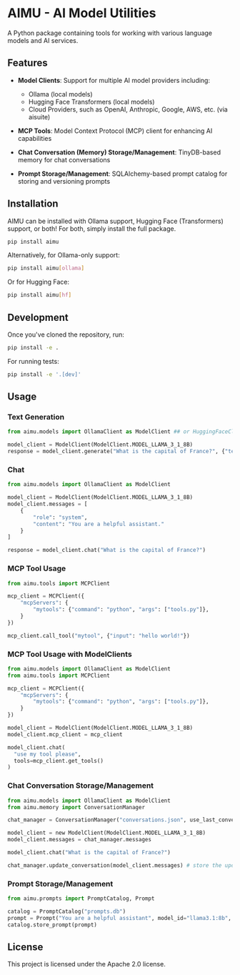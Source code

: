 # AIMU - AI Model Utilities

A Python package containing tools for working with various language models and AI services.

## Features

- **Model Clients**: Support for multiple AI model providers including:
  - Ollama (local models)
  - Hugging Face Transformers (local models)
  - Cloud Providers, such as OpenAI, Anthropic, Google, AWS, etc. (via aisuite)

- **MCP Tools**: Model Context Protocol (MCP) client for enhancing AI capabilities

- **Chat Conversation (Memory) Storage/Management**: TinyDB-based memory for chat conversations

- **Prompt Storage/Management**: SQLAlchemy-based prompt catalog for storing and versioning prompts

## Installation

AIMU can be installed with Ollama support, Hugging Face (Transformers) support, or both! For both, simply install the full package.

```bash
pip install aimu
```

Alternatively, for Ollama-only support:

```bash
pip install aimu[ollama]
```

Or for Hugging Face:

```bash
pip install aimu[hf]
```

## Development

Once you've cloned the repository, run:

```bash
pip install -e .
```

For running tests:
```bash
pip install -e '.[dev]'
```

## Usage

### Text Generation

```python
from aimu.models import OllamaClient as ModelClient ## or HuggingFaceClient

model_client = ModelClient(ModelClient.MODEL_LLAMA_3_1_8B)
response = model_client.generate("What is the capital of France?", {"temperature": 0.7})
```

### Chat
```python
from aimu.models import OllamaClient as ModelClient

model_client = ModelClient(ModelClient.MODEL_LLAMA_3_1_8B)
model_client.messages = [
    {
        "role": "system",
        "content": "You are a helpful assistant."
    }
]

response = model_client.chat("What is the capital of France?")
```

### MCP Tool Usage

```python
from aimu.tools import MCPClient

mcp_client = MCPClient({
    "mcpServers": {
        "mytools": {"command": "python", "args": ["tools.py"]},
    }
})

mcp_client.call_tool("mytool", {"input": "hello world!"})
```

### MCP Tool Usage with ModelClients
```python
from aimu.models import OllamaClient as ModelClient
from aimu.tools import MCPClient

mcp_client = MCPClient({
    "mcpServers": {
        "mytools": {"command": "python", "args": ["tools.py"]},
    }
})

model_client = ModelClient(ModelClient.MODEL_LLAMA_3_1_8B)
model_client.mcp_client = mcp_client

model_client.chat(
  "use my tool please",
  tools=mcp_client.get_tools()
)
```

### Chat Conversation Storage/Management
```python
from aimu.models import OllamaClient as ModelClient
from aimu.memory import ConversationManager

chat_manager = ConversationManager("conversations.json", use_last_conversation=True) # loads the last saved convesation

model_client = new ModelClient(ModelClient.MODEL_LLAMA_3_1_8B)
model_client.messages = chat_manager.messages

model_client.chat("What is the capital of France?")

chat_manager.update_conversation(model_client.messages) # store the updated conversation
```

### Prompt Storage/Management

```python
from aimu.prompts import PromptCatalog, Prompt

catalog = PromptCatalog("prompts.db")
prompt = Prompt("You are a helpful assistant", model_id="llama3.1:8b", version=1)
catalog.store_prompt(prompt)
```

## License

This project is licensed under the Apache 2.0 license.
